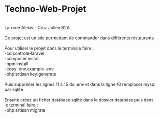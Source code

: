 # Techno-Web-Projet
<br/>
Larrode Alexis - Cruz Julien  B2A <br/>
<br/>
Ce projet est un site permettant de commander dans différents réstaurants<br/>
<br/>
Pour utiliser le projet dans le terminale faire : <br/>
-cd controle-laravel <br/>
-composer install <br/>
-npm install <br/>
-copy .env.example .env <br/>
-php artisan key:generate <br/><br/>
Puis supprimer les lignes 11 à 15 du .env et dans la ligne 10 remplacer mysql par sqlite <br/>
<br>
Ensuite créez un ficher database.sqlite dans le dossier database puis dans le terminal faire : <br/>
-php artisan migrate <br/>
